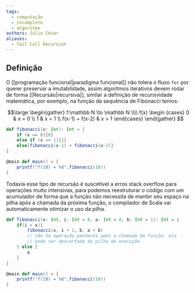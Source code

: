 ```yaml
---
tags:
  - computação
  - incompleto
  - algoritmo
authors: Júlio César
aliases:
  - Tail Call Recursion
---
```

## Definição

O [[programação funcional|paradigma funcional]] não tolera o fluxo `for` por querer preservar a imutabilidade, assim algoritmos iterativos devem rodar de forma [[Recursão|recursiva]], similar a definição de recursividade matemática, por exemplo, na função da sequência de Fibonacci temos:

$$\large
\begin{gather}
f:\mathbb N \to \mathbb N \\\\
f(x)
\begin {cases}
0 & x = 0 \\
1 & x = 1 \\
f(x-1) + f(x-2) & x > 1
\end{cases}
\end{gather}
$$

```scala
def fibonacci(x: Int): Int = {
	if (x == 0){0}
	else if (x == 1){1}
	else{fibonacci(x-1) + fibonacci(x-2)}
}

@main def main() = {
	printf("f(10) = %d",fibonacci(10))
}
```

Todavia esse tipo de recursão é suscetível a erros stack overflow para operações muito intensivas, para podemos reestruturar o código com um acumulador de forma que a função não necessita de manter seu espaço na pilha após a chamada da próxima função, o compilador de Scala vai automaticamente otimizar o uso da pilha.

```scala
def fibonacci(x: Int, i: Int = 0, a: Int = 0, b: Int = 1): Int = {
	if(i < x){
		fibonacci(x, i + 1, b, a + b)
		// não há operação pendente após a chamada da função, ela
		// pode ser descartada da pilha de execução
	} else {
		a
	}
}

@main def main() = {
	printf("f(10) = %d",fibonacci(10))
}
```
